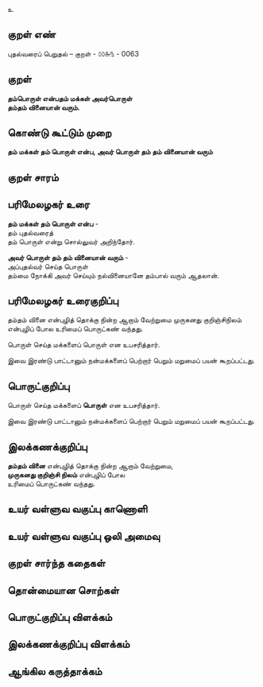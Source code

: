 உ

## குறள் எண் 

புதல்வரைப் பெறுதல் – குறள் - ௦௦௬௩ - 0063  

## குறள் 

**தம்பொருள் என்பதம் மக்கள் அவர்பொருள்  
தம்தம் வினையான் வரும்.** 

## கொண்டு கூட்டும் முறை

**தம் மக்கள் தம் பொருள் என்ப, அவர் பொருள் தம் தம் வினையான் வரும்**   

## குறள் சாரம் 

## பரிமேலழகர் உரை

**தம் மக்கள் தம் பொருள் என்ப** -  
தம் புதல்வரைத்  
தம் பொருள் என்று சொல்லுவர் அறிந்தோர்.  

**அவர் பொருள் தம் தம் வினையான் வரும்** -  
அப்புதல்வர் செய்த பொருள்  
தம்மை நோக்கி அவர் செய்யும் நல்வினையானே தம்பால் வரும் ஆதலான்.	  

## பரிமேலழகர் உரைகுறிப்பு   

தம்தம் வினை என்புழித் தொக்கு நின்ற ஆறாம் வேற்றுமை முருகனது குறிஞ்சிநிலம் என்புழிப் போல உரிமைப் பொருட்கண் வந்தது.

பொருள் செய்த மக்களைப் பொருள் என உபசரித்தார்.

இவை இரண்டு பாட்டானும் நன்மக்களைப் பெற்றார் பெறும் மறுமைப் பயன் கூறப்பட்டது. 
## பொருட்குறிப்பு 

பொருள் செய்த மக்களைப் **பொருள்** என உபசரித்தார்.  

இவை இரண்டு பாட்டானும் நன்மக்களைப் பெற்றார் பெறும் மறுமைப் பயன் கூறப்பட்டது. 

## இலக்கணக்குறிப்பு  

**தம்தம் வினை** என்புழித் தொக்கு நின்ற ஆறாம் வேற்றுமை,  
**முருகனது குறிஞ்சி நிலம்** என்புழிப் போல  
உரிமைப் பொருட்கண் வந்தது.  

## உயர் வள்ளுவ வகுப்பு காணொளி


## உயர் வள்ளுவ வகுப்பு ஒலி அமைவு 

 
## குறள் சார்ந்த கதைகள் 


## தொன்மையான சொற்கள்


## பொருட்குறிப்பு விளக்கம்


## இலக்கணக்குறிப்பு விளக்கம்


## ஆங்கில கருத்தாக்கம் 



